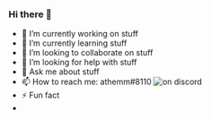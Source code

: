 ### Hi there 👋

- 🔭 I’m currently working on stuff
- 🌱 I’m currently learning stuff
- 👯 I’m looking to collaborate on stuff
- 🤔 I’m looking for help with stuff
- 💬 Ask me about stuff
- 📫 How to reach me: athemm#8110 ![on discord](https://discord.com/assets/41484d92c876f76b20c7f746221e8151.svg)
- ⚡ Fun fact
-
